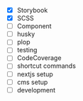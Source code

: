 - [x] Storybook
- [x] SCSS
- [ ] Component
- [ ] husky
- [ ] plop
- [ ] testing
- [ ] CodeCoverage
- [ ] shortcut commands
- [ ] nextjs setup
- [ ] cms setup
- [ ] development
